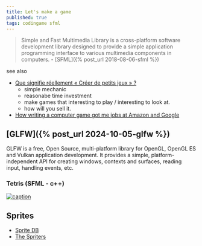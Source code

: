 ```yaml
---
title: Let's make a game
published: true
tags: codingame sfml
---
```

> Simple and Fast Multimedia Library is a cross-platform software development library designed to provide a simple application programming interface to various multimedia components in computers. - [SFML]({% post_url 2018-08-06-sfml %})

see also
- [Que signifie réellement « Créer de petits jeux » ?](https://prose.io/#yduf/yduf.github.io/edit/master/_posts/2018-04-29-make-a-game.md)
	- simple mechanic
    - reasonabe time investment
    - make games that interesting to play / interesting to look at.
    - how will you sell it.
- [How writing a computer game got me jobs at Amazon and Google](https://www.youtube.com/watch?v=ZjTB1Q4Fsmk&list=PLZfuUWMTtMcC1DZF6HxJhqsGrBXu8Jzi7&index=12)



## [GLFW]({% post_url 2024-10-05-glfw %})

GLFW is a free, Open Source, multi-platform library for OpenGL, OpenGL ES and Vulkan application development. It provides a simple, platform-independent API for creating windows, contexts and surfaces, reading input, handling events, etc.

### Tetris (SFML - c++)
[![caption](https://img.youtube.com/vi/zH_omFPqMO4/0.jpg)](https://www.youtube.com/watch?v=zH_omFPqMO4)

## Sprites
- [Sprite DB](http://spritedatabase.net/)
- [The Spriters](https://www.spriters-resource.com/)

